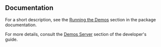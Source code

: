 <!--
 //////////////////////////////////////////////////////////////////////////////
 // @license
 // This demo file is part of yFiles for HTML 2.3.0.3.
 // Use is subject to license terms.
 //
 // Copyright (c) 2000-2020 by yWorks GmbH, Vor dem Kreuzberg 28,
 // 72070 Tuebingen, Germany. All rights reserved.
 //
 //////////////////////////////////////////////////////////////////////////////
-->
## Documentation

For a short description, see the [Running the Demos](../../doc/readme/documentation.html#running-demos) section in the package documentation.

For more details, consult the [Demos Server](https://docs.yworks.com/yfileshtml/#/dguide/demos-server) section of the developer's guide.
